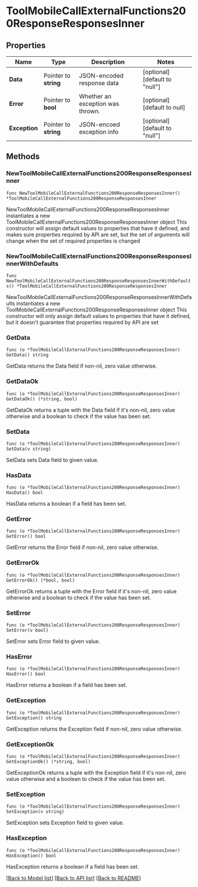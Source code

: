 # ToolMobileCallExternalFunctions200ResponseResponsesInner

## Properties

Name | Type | Description | Notes
------------ | ------------- | ------------- | -------------
**Data** | Pointer to **string** | JSON-encoded response data | [optional] [default to "null"]
**Error** | Pointer to **bool** | Whether an exception was thrown. | [optional] [default to null]
**Exception** | Pointer to **string** | JSON-encoed exception info | [optional] [default to "null"]

## Methods

### NewToolMobileCallExternalFunctions200ResponseResponsesInner

`func NewToolMobileCallExternalFunctions200ResponseResponsesInner() *ToolMobileCallExternalFunctions200ResponseResponsesInner`

NewToolMobileCallExternalFunctions200ResponseResponsesInner instantiates a new ToolMobileCallExternalFunctions200ResponseResponsesInner object
This constructor will assign default values to properties that have it defined,
and makes sure properties required by API are set, but the set of arguments
will change when the set of required properties is changed

### NewToolMobileCallExternalFunctions200ResponseResponsesInnerWithDefaults

`func NewToolMobileCallExternalFunctions200ResponseResponsesInnerWithDefaults() *ToolMobileCallExternalFunctions200ResponseResponsesInner`

NewToolMobileCallExternalFunctions200ResponseResponsesInnerWithDefaults instantiates a new ToolMobileCallExternalFunctions200ResponseResponsesInner object
This constructor will only assign default values to properties that have it defined,
but it doesn't guarantee that properties required by API are set

### GetData

`func (o *ToolMobileCallExternalFunctions200ResponseResponsesInner) GetData() string`

GetData returns the Data field if non-nil, zero value otherwise.

### GetDataOk

`func (o *ToolMobileCallExternalFunctions200ResponseResponsesInner) GetDataOk() (*string, bool)`

GetDataOk returns a tuple with the Data field if it's non-nil, zero value otherwise
and a boolean to check if the value has been set.

### SetData

`func (o *ToolMobileCallExternalFunctions200ResponseResponsesInner) SetData(v string)`

SetData sets Data field to given value.

### HasData

`func (o *ToolMobileCallExternalFunctions200ResponseResponsesInner) HasData() bool`

HasData returns a boolean if a field has been set.

### GetError

`func (o *ToolMobileCallExternalFunctions200ResponseResponsesInner) GetError() bool`

GetError returns the Error field if non-nil, zero value otherwise.

### GetErrorOk

`func (o *ToolMobileCallExternalFunctions200ResponseResponsesInner) GetErrorOk() (*bool, bool)`

GetErrorOk returns a tuple with the Error field if it's non-nil, zero value otherwise
and a boolean to check if the value has been set.

### SetError

`func (o *ToolMobileCallExternalFunctions200ResponseResponsesInner) SetError(v bool)`

SetError sets Error field to given value.

### HasError

`func (o *ToolMobileCallExternalFunctions200ResponseResponsesInner) HasError() bool`

HasError returns a boolean if a field has been set.

### GetException

`func (o *ToolMobileCallExternalFunctions200ResponseResponsesInner) GetException() string`

GetException returns the Exception field if non-nil, zero value otherwise.

### GetExceptionOk

`func (o *ToolMobileCallExternalFunctions200ResponseResponsesInner) GetExceptionOk() (*string, bool)`

GetExceptionOk returns a tuple with the Exception field if it's non-nil, zero value otherwise
and a boolean to check if the value has been set.

### SetException

`func (o *ToolMobileCallExternalFunctions200ResponseResponsesInner) SetException(v string)`

SetException sets Exception field to given value.

### HasException

`func (o *ToolMobileCallExternalFunctions200ResponseResponsesInner) HasException() bool`

HasException returns a boolean if a field has been set.


[[Back to Model list]](../README.md#documentation-for-models) [[Back to API list]](../README.md#documentation-for-api-endpoints) [[Back to README]](../README.md)


